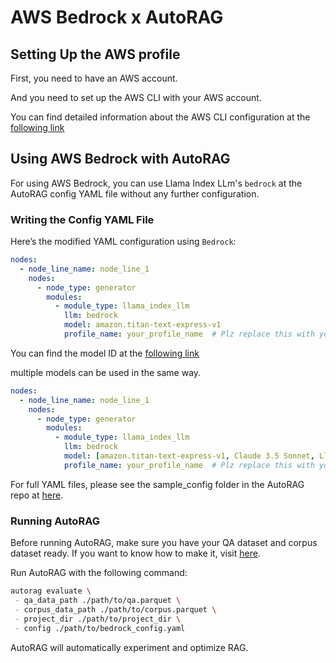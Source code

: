 # AWS Bedrock x AutoRAG

## Setting Up the AWS profile

First, you need to have an AWS account.

And you need to set up the AWS CLI with your AWS account.

You can find detailed information about the AWS CLI configuration at the [following link](https://docs.aws.amazon.com/cli/v1/userguide/cli-configure-files.html)

## Using AWS Bedrock with AutoRAG

For using AWS Bedrock, you can use Llama Index LLm's `bedrock` at the AutoRAG config YAML file without any further configuration.

### Writing the Config YAML File

Here’s the modified YAML configuration using `Bedrock`:

```yaml
nodes:
  - node_line_name: node_line_1
    nodes:
      - node_type: generator
        modules:
          - module_type: llama_index_llm
            llm: bedrock
            model: amazon.titan-text-express-v1
            profile_name: your_profile_name  # Plz replace this with your profile name
```

You can find the model ID at the [following link](https://docs.aws.amazon.com/bedrock/latest/userguide/model-ids.html)

multiple models can be used in the same way.

```yaml
nodes:
  - node_line_name: node_line_1
    nodes:
      - node_type: generator
        modules:
          - module_type: llama_index_llm
            llm: bedrock
            model: [amazon.titan-text-express-v1, Claude 3.5 Sonnet, Llama 3.2 90B Instruct]
            profile_name: your_profile_name  # Plz replace this with your profile name
```

For full YAML files, please see the sample_config folder in the AutoRAG repo at [here](https://github.com/Marker-Inc-Korea/AutoRAG/tree/main/sample_config/rag).

### Running AutoRAG

Before running AutoRAG, make sure you have your QA dataset and corpus dataset ready.
If you want to know how to make it, visit [here](../../data_creation/tutorial.md).

Run AutoRAG with the following command:

```bash
autorag evaluate \
 - qa_data_path ./path/to/qa.parquet \
 - corpus_data_path ./path/to/corpus.parquet \
 - project_dir ./path/to/project_dir \
 - config ./path/to/bedrock_config.yaml
```

AutoRAG will automatically experiment and optimize RAG.
